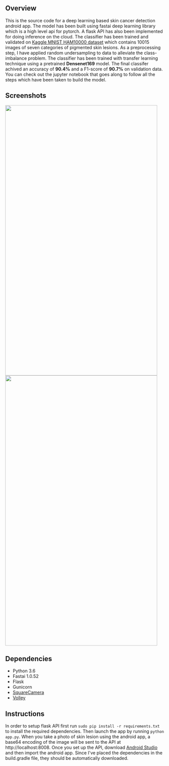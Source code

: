 ## Overview

This is the source code for a deep learning based skin cancer detection android app. The model has been built using fastai deep learning library which is a high level api for pytorch. A flask API has also been implemented for doing inference on the cloud. The classifier has been trained and validated on [Kaggle MNIST HAM10000 dataset](https://www.kaggle.com/kmader/skin-cancer-mnist-ham10000) which contains 10015 images of seven categories of pigmented skin lesions.  As a preprocessing step, I have applied random undersampling to data to alleviate the class-imbalance problem. The classifier has been trained with transfer learning technique using a pretrained **Densenet169** model. The final classifer achived an accuracy of **90.4%** and a F1-score of **90.7%** on validation data. You can check out the jupyter notebook that goes along to follow all the steps which have been taken to build the model.

## Screenshots
<img src="https://user-images.githubusercontent.com/34622266/57833782-1a521280-77d0-11e9-917f-56db245998a4.jpg" width="480" height="854"> <img src="https://user-images.githubusercontent.com/34622266/57833790-1d4d0300-77d0-11e9-95e7-5524e760c9dd.jpg" width="480" height="854">


## Dependencies

- Python 3.6 <br/>
- Fastai 1.0.52 <br/>
- Flask <br/>
- Gunicorn <br/>
- [SquareCamera](https://github.com/boxme/SquareCamera) <br/>
- [Volley](https://github.com/google/volley)

## Instructions
In order to setup flask API first run `sudo pip install -r requirements.txt`  to install the required dependencies. Then launch the app by running `python app.py`. When you take a photo of skin lesion using the android app, a base64 encoding of the image will be sent to the API at http://localhost:8008. Once you set up the API, download [Android Studio](https://developer.android.com/studio) and then import the android app. Since I've placed the dependencies in the build.gradle file, they should be automatically downloaded. 
